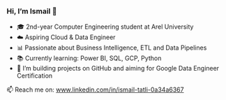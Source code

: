 ### Hi, I’m Ismail 👋
- 🎓 2nd-year Computer Engineering student at Arel University
- ☁️ Aspiring Cloud & Data Engineer
- 📊 Passionate about Business Intelligence, ETL and Data Pipelines
- 📚 Currently learning: Power BI, SQL, GCP, Python
- 🚀 I’m building projects on GitHub and aiming for Google Data Engineer Certification

📫 Reach me on: www.linkedin.com/in/ismail-tatli-0a34a6367

